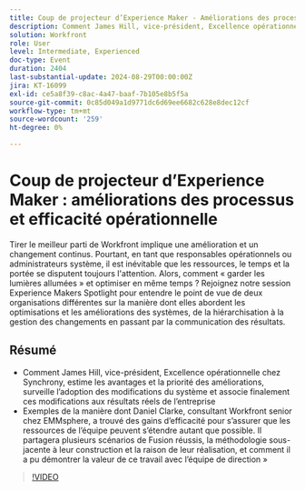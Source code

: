 ```yaml
---
title: Coup de projecteur d’Experience Maker - Améliorations des processus et efficacité opérationnelle
description: Comment James Hill, vice-président, Excellence opérationnelle chez Synchrony, estime les avantages et la priorité des améliorations, surveille l’adoption des modifications du système et associe finalement ces modifications aux résultats réels de l’entreprise Exemples de la manière dont Daniel Clarke, consultant Workfront senior chez EMMsphere, a trouvé des gains d’efficacité pour s’assurer que les ressources de l’équipe peuvent s’étendre autant que possible. Il partagera plusieurs scénarios de Fusion réussis, la méthodologie derrière la façon dont ils ont été construits et pourquoi, et comment il a été en mesure de montrer la valeur de ce travail avec l'équipe de direction
solution: Workfront
role: User
level: Intermediate, Experienced
doc-type: Event
duration: 2404
last-substantial-update: 2024-08-29T00:00:00Z
jira: KT-16099
exl-id: ce5a8f39-c8ac-4a47-baaf-7b105e8b5f5a
source-git-commit: 0c85d049a1d9771dc6d69ee6682c628e8dec12cf
workflow-type: tm+mt
source-wordcount: '259'
ht-degree: 0%

---
```


# Coup de projecteur d’Experience Maker : améliorations des processus et efficacité opérationnelle

Tirer le meilleur parti de Workfront implique une amélioration et un changement continus. Pourtant, en tant que responsables opérationnels ou administrateurs système, il est inévitable que les ressources, le temps et la portée se disputent toujours l&#39;attention. Alors, comment « garder les lumières allumées » et optimiser en même temps ? Rejoignez notre session Experience Makers Spotlight pour entendre le point de vue de deux organisations différentes sur la manière dont elles abordent les optimisations et les améliorations des systèmes, de la hiérarchisation à la gestion des changements en passant par la communication des résultats.

## Résumé

* Comment James Hill, vice-président, Excellence opérationnelle chez Synchrony, estime les avantages et la priorité des améliorations, surveille l’adoption des modifications du système et associe finalement ces modifications aux résultats réels de l’entreprise
* Exemples de la manière dont Daniel Clarke, consultant Workfront senior chez EMMsphere, a trouvé des gains d’efficacité pour s’assurer que les ressources de l’équipe peuvent s’étendre autant que possible. Il partagera plusieurs scénarios de Fusion réussis, la méthodologie sous-jacente à leur construction et la raison de leur réalisation, et comment il a pu démontrer la valeur de ce travail avec l’équipe de direction »

>[!VIDEO](https://video.tv.adobe.com/v/3433199/?learn=on)

